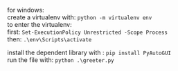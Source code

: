 for windows:  
create a virtualenv with:  `python -m virtualenv env`  
to enter the virtualenv:  
first: `Set-ExecutionPolicy Unrestricted -Scope Process`  
then: `.\env\Scripts\activate`  

install the dependent library with : `pip install PyAutoGUI`  
run the file with: `python .\greeter.py`  

